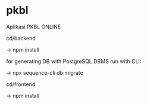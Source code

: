 # pkbl


Aplikasi PKBL ONLINE

cd/backend 

-> npm install

for generating DB with PostgreSQL DBMS run with CLI:

-> npx sequence-cli db:migrate

cd/frontend

-> npm install

